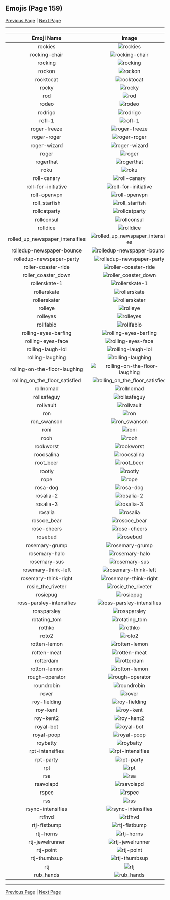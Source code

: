 
## Emojis (Page 159)

[Previous Page](/docs/hc/page-r-0158.md)
  | [Next Page](/docs/hc/page-r-0160.md)

<hr />

|Emoji Name|Image|
| :-: | :-: |
|rockies| ![rockies](/emojis/hc/rockies.jpg)|
|rocking-chair| ![rocking-chair](/emojis/hc/rocking-chair.gif)|
|rocking| ![rocking](/emojis/hc/rocking.gif)|
|rockon| ![rockon](/emojis/hc/rockon.gif)|
|rocktocat| ![rocktocat](/emojis/hc/rocktocat.png)|
|rocky| ![rocky](/emojis/hc/rocky.png)|
|rod| ![rod](/emojis/hc/rod.png)|
|rodeo| ![rodeo](/emojis/hc/rodeo.gif)|
|rodrigo| ![rodrigo](/emojis/hc/rodrigo.png)|
|rofl-1| ![rofl-1](/emojis/hc/rofl-1.gif)|
|roger-freeze| ![roger-freeze](/emojis/hc/roger-freeze.png)|
|roger-roger| ![roger-roger](/emojis/hc/roger-roger.png)|
|roger-wizard| ![roger-wizard](/emojis/hc/roger-wizard.png)|
|roger| ![roger](/emojis/hc/roger.png)|
|rogerthat| ![rogerthat](/emojis/hc/rogerthat.gif)|
|roku| ![roku](/emojis/hc/roku.png)|
|roll-canary| ![roll-canary](/emojis/hc/roll-canary.gif)|
|roll-for-initiative| ![roll-for-initiative](/emojis/hc/roll-for-initiative.gif)|
|roll-openvpn| ![roll-openvpn](/emojis/hc/roll-openvpn.gif)|
|roll_starfish| ![roll_starfish](/emojis/hc/roll_starfish.gif)|
|rollcatparty| ![rollcatparty](/emojis/hc/rollcatparty.gif)|
|rollconsul| ![rollconsul](/emojis/hc/rollconsul.gif)|
|rolldice| ![rolldice](/emojis/hc/rolldice.gif)|
|rolled_up_newspaper_intensifies| ![rolled_up_newspaper_intensifies](/emojis/hc/rolled_up_newspaper_intensifies.gif)|
|rolledup-newspaper-bounce| ![rolledup-newspaper-bounce](/emojis/hc/rolledup-newspaper-bounce.gif)|
|rolledup-newspaper-party| ![rolledup-newspaper-party](/emojis/hc/rolledup-newspaper-party.gif)|
|roller-coaster-ride| ![roller-coaster-ride](/emojis/hc/roller-coaster-ride.png)|
|roller_coaster_down| ![roller_coaster_down](/emojis/hc/roller_coaster_down.png)|
|rollerskate-1| ![rollerskate-1](/emojis/hc/rollerskate-1.gif)|
|rollerskate| ![rollerskate](/emojis/hc/rollerskate.gif)|
|rollerskater| ![rollerskater](/emojis/hc/rollerskater.gif)|
|rolleye| ![rolleye](/emojis/hc/rolleye.gif)|
|rolleyes| ![rolleyes](/emojis/hc/rolleyes.gif)|
|rollfabio| ![rollfabio](/emojis/hc/rollfabio.gif)|
|rolling-eyes-barfing| ![rolling-eyes-barfing](/emojis/hc/rolling-eyes-barfing.png)|
|rolling-eyes-face| ![rolling-eyes-face](/emojis/hc/rolling-eyes-face.gif)|
|rolling-laugh-lol| ![rolling-laugh-lol](/emojis/hc/rolling-laugh-lol.png)|
|rolling-laughing| ![rolling-laughing](/emojis/hc/rolling-laughing.png)|
|rolling-on-the-floor-laughing| ![rolling-on-the-floor-laughing](/emojis/hc/rolling-on-the-floor-laughing.gif)|
|rolling_on_the_floor_satisfied| ![rolling_on_the_floor_satisfied](/emojis/hc/rolling_on_the_floor_satisfied.png)|
|rollnomad| ![rollnomad](/emojis/hc/rollnomad.gif)|
|rollsafeguy| ![rollsafeguy](/emojis/hc/rollsafeguy.png)|
|rollvault| ![rollvault](/emojis/hc/rollvault.gif)|
|ron| ![ron](/emojis/hc/ron.png)|
|ron_swanson| ![ron_swanson](/emojis/hc/ron_swanson.png)|
|roni| ![roni](/emojis/hc/roni.png)|
|rooh| ![rooh](/emojis/hc/rooh.png)|
|rookworst| ![rookworst](/emojis/hc/rookworst.png)|
|rooosalina| ![rooosalina](/emojis/hc/rooosalina.png)|
|root_beer| ![root_beer](/emojis/hc/root_beer.png)|
|rootly| ![rootly](/emojis/hc/rootly.png)|
|rope| ![rope](/emojis/hc/rope.png)|
|rosa-dog| ![rosa-dog](/emojis/hc/rosa-dog.png)|
|rosalia-2| ![rosalia-2](/emojis/hc/rosalia-2.jpg)|
|rosalia-3| ![rosalia-3](/emojis/hc/rosalia-3.jpg)|
|rosalia| ![rosalia](/emojis/hc/rosalia.jpg)|
|roscoe_bear| ![roscoe_bear](/emojis/hc/roscoe_bear.jpg)|
|rose-cheers| ![rose-cheers](/emojis/hc/rose-cheers.png)|
|rosebud| ![rosebud](/emojis/hc/rosebud.png)|
|rosemary-grump| ![rosemary-grump](/emojis/hc/rosemary-grump.png)|
|rosemary-halo| ![rosemary-halo](/emojis/hc/rosemary-halo.png)|
|rosemary-sus| ![rosemary-sus](/emojis/hc/rosemary-sus.png)|
|rosemary-think-left| ![rosemary-think-left](/emojis/hc/rosemary-think-left.png)|
|rosemary-think-right| ![rosemary-think-right](/emojis/hc/rosemary-think-right.png)|
|rosie_the_riveter| ![rosie_the_riveter](/emojis/hc/rosie_the_riveter.png)|
|rosiepug| ![rosiepug](/emojis/hc/rosiepug.png)|
|ross-parsley-intensifies| ![ross-parsley-intensifies](/emojis/hc/ross-parsley-intensifies.gif)|
|rossparsley| ![rossparsley](/emojis/hc/rossparsley.png)|
|rotating_tom| ![rotating_tom](/emojis/hc/rotating_tom.gif)|
|rothko| ![rothko](/emojis/hc/rothko.jpg)|
|roto2| ![roto2](/emojis/hc/roto2.png)|
|rotten-lemon| ![rotten-lemon](/emojis/hc/rotten-lemon.png)|
|rotten-meat| ![rotten-meat](/emojis/hc/rotten-meat.png)|
|rotterdam| ![rotterdam](/emojis/hc/rotterdam.png)|
|rotton-lemon| ![rotton-lemon](/emojis/hc/rotton-lemon.png)|
|rough-operator| ![rough-operator](/emojis/hc/rough-operator.gif)|
|roundrobin| ![roundrobin](/emojis/hc/roundrobin.png)|
|rover| ![rover](/emojis/hc/rover.png)|
|roy-fielding| ![roy-fielding](/emojis/hc/roy-fielding.gif)|
|roy-kent| ![roy-kent](/emojis/hc/roy-kent.png)|
|roy-kent2| ![roy-kent2](/emojis/hc/roy-kent2.png)|
|royal-bot| ![royal-bot](/emojis/hc/royal-bot.png)|
|royal-poop| ![royal-poop](/emojis/hc/royal-poop.png)|
|roybatty| ![roybatty](/emojis/hc/roybatty.png)|
|rpt-intensifies| ![rpt-intensifies](/emojis/hc/rpt-intensifies.gif)|
|rpt-party| ![rpt-party](/emojis/hc/rpt-party.gif)|
|rpt| ![rpt](/emojis/hc/rpt.gif)|
|rsa| ![rsa](/emojis/hc/rsa.png)|
|rsavoiapd| ![rsavoiapd](/emojis/hc/rsavoiapd.png)|
|rspec| ![rspec](/emojis/hc/rspec.png)|
|rss| ![rss](/emojis/hc/rss.png)|
|rsync-intensifies| ![rsync-intensifies](/emojis/hc/rsync-intensifies.gif)|
|rtfhvd| ![rtfhvd](/emojis/hc/rtfhvd.png)|
|rtj-fistbump| ![rtj-fistbump](/emojis/hc/rtj-fistbump.png)|
|rtj-horns| ![rtj-horns](/emojis/hc/rtj-horns.png)|
|rtj-jewelrunner| ![rtj-jewelrunner](/emojis/hc/rtj-jewelrunner.png)|
|rtj-point| ![rtj-point](/emojis/hc/rtj-point.png)|
|rtj-thumbsup| ![rtj-thumbsup](/emojis/hc/rtj-thumbsup.png)|
|rtj| ![rtj](/emojis/hc/rtj.png)|
|rub_hands| ![rub_hands](/emojis/hc/rub_hands.gif)|

<hr/>

[Previous Page](/docs/hc/page-r-0158.md)
  | [Next Page](/docs/hc/page-r-0160.md)